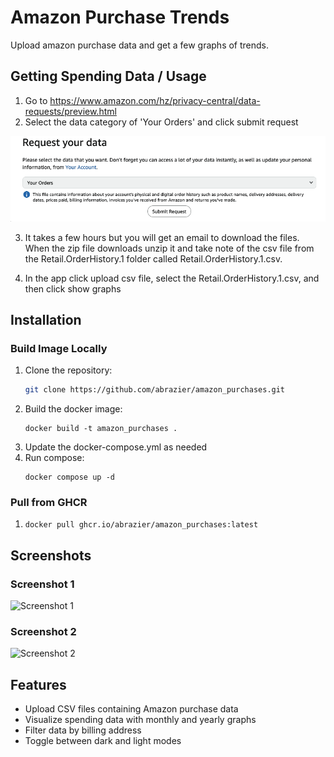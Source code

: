 # Amazon Purchase Trends

Upload amazon purchase data and get a few graphs of trends.

## Getting Spending Data / Usage

1. Go to https://www.amazon.com/hz/privacy-central/data-requests/preview.html
1. Select the data category of 'Your Orders' and click submit request

![Amazon Data](screenshots/amazon_data.png)

3. It takes a few hours but you will get an email to download the files. When the zip file downloads unzip it and take note of the csv file from the Retail.OrderHistory.1 folder called Retail.OrderHistory.1.csv.

4. In the app click upload csv file, select the Retail.OrderHistory.1.csv, and then click show graphs

## Installation

### Build Image Locally

1. Clone the repository:
   ```sh
   git clone https://github.com/abrazier/amazon_purchases.git
   ```
1. Build the docker image:
   ```
   docker build -t amazon_purchases .
   ```
1. Update the docker-compose.yml as needed
1. Run compose:
   ```
   docker compose up -d
   ```

### Pull from GHCR

1. ```
   docker pull ghcr.io/abrazier/amazon_purchases:latest
   ```

## Screenshots

### Screenshot 1

![Screenshot 1](screenshots/screenshot1.png)

### Screenshot 2

![Screenshot 2](screenshots/screenshot2.png)

## Features

- Upload CSV files containing Amazon purchase data
- Visualize spending data with monthly and yearly graphs
- Filter data by billing address
- Toggle between dark and light modes

